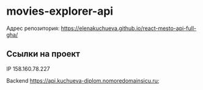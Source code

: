 # movies-explorer-api

Адрес репозитория: https://elenakuchueva.github.io/react-mesto-api-full-gha/  

## Ссылки на проект

IP 158.160.78.227   

Backend https://api.kuchueva-diplom.nomoredomainsicu.ru;  

